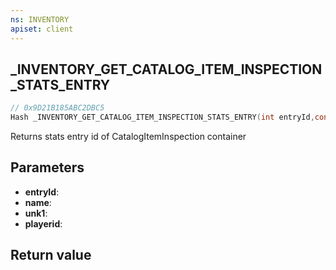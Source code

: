```yaml
---
ns: INVENTORY
apiset: client
---
```

## _INVENTORY_GET_CATALOG_ITEM_INSPECTION_STATS_ENTRY

```c
// 0x9D21B185ABC2DBC5
Hash _INVENTORY_GET_CATALOG_ITEM_INSPECTION_STATS_ENTRY(int entryId,const char* name,int unk1,Player playerid);
```

Returns stats entry id of CatalogItemInspection container

## Parameters
* **entryId**:
* **name**:
* **unk1**:
* **playerid**:

## Return value